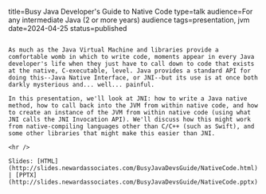 title=Busy Java Developer's Guide to Native Code
type=talk
audience=For any intermediate Java (2 or more years) audience
tags=presentation, jvm
date=2024-04-25
status=published
~~~~~~

As much as the Java Virtual Machine and libraries provide a comfortable womb in which to write code, moments appear in every Java developer's life when they just have to call down to code that exists at the native, C-executable, level. Java provides a standard API for doing this--Java Native Interface, or JNI--but its use is at once both darkly mysterious and... well... painful.

In this presentation, we'll look at JNI: how to write a Java native method, how to call back into the JVM from within native code, and how to create an instance of the JVM from within native code (using what JNI calls the JNI Invocation API). We'll discuss how this might work from native-compiling languages other than C/C++ (such as Swift), and some other libraries that might make this easier than JNI.
    
<hr />

Slides: [HTML](http://slides.newardassociates.com/BusyJavaDevsGuide/NativeCode.html) | [PPTX](http://slides.newardassociates.com/BusyJavaDevsGuide/NativeCode.pptx)
